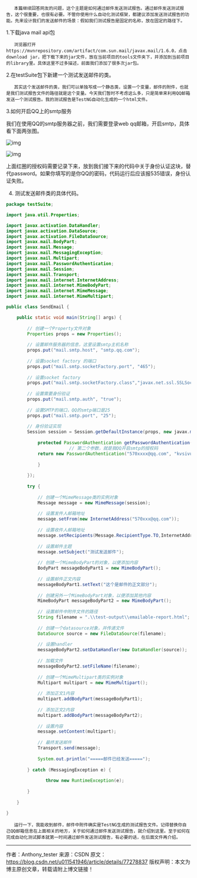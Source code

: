        本篇继续回答网友的问题，这个主题是如何通过邮件发送测试报告。通过邮件发送测试报告，这个很重要，也很有必要。不管你使用什么自动化测试框架，都建议添加发送测试报告的功能。先来设计我们的发送邮件的场景：假如我们测试报告是固定的名称，放在固定的路径下。

1.下载java mail api包

       浏览器打开https://mvnrepository.com/artifact/com.sun.mail/javax.mail/1.6.0，点击download jar，把下载下来的jar文件，放在当前项目的tools文件夹下，并添加到当前项目的library里。具体这里不过多描述，前面我们添加了很多次jar包。

2.在testSuite包下新建一个测试发送邮件的类。

       其实这个发送邮件的类，我们可以单独写成一个静态类，设置一个变量，邮件的附件，也就是我们测试报告文件的路径就是这个变量。今天我们暂时不考虑这么多，只是简单来利用QQ邮箱发送一个测试报告。我的测试报告是TestNG自动化生成的一个html文件。

3.如何开启QQ上的smtp服务

我们在使用QQ的smtp服务器之前，我们需要登录web qq邮箱，开启smtp，具体看下面两张图。

![img](https://img-blog.csdn.net/20170816220653102?watermark/2/text/aHR0cDovL2Jsb2cuY3Nkbi5uZXQvdTAxMTU0MTk0Ng==/font/5a6L5L2T/fontsize/400/fill/I0JBQkFCMA==/dissolve/70/gravity/Center)

![img](https://img-blog.csdn.net/20170816220720832?watermark/2/text/aHR0cDovL2Jsb2cuY3Nkbi5uZXQvdTAxMTU0MTk0Ng==/font/5a6L5L2T/fontsize/400/fill/I0JBQkFCMA==/dissolve/70/gravity/Center)

上面红圈的授权码需要记录下来，放到我们接下来的代码中关于身份认证这块，替代password。如果你填写的是你QQ的密码，代码运行后应该报535错误，身份认证失败。

4. 测试发送邮件类的具体代码。
```java
package testSuite;

import java.util.Properties;

import javax.activation.DataHandler;
import javax.activation.DataSource;
import javax.activation.FileDataSource;
import javax.mail.BodyPart;
import javax.mail.Message;
import javax.mail.MessagingException;
import javax.mail.Multipart;
import javax.mail.PasswordAuthentication;
import javax.mail.Session;
import javax.mail.Transport;
import javax.mail.internet.InternetAddress;
import javax.mail.internet.MimeBodyPart;
import javax.mail.internet.MimeMessage;
import javax.mail.internet.MimeMultipart;

public class SendEmail {

	public static void main(String[] args) {
		
		// 创建一个Property文件对象
		Properties props = new Properties();
	 
		// 设置邮件服务器的信息，这里设置smtp主机名称
		props.put("mail.smtp.host", "smtp.qq.com");
	 
		// 设置socket factory 的端口
		props.put("mail.smtp.socketFactory.port", "465");
	 
		// 设置socket factory
		props.put("mail.smtp.socketFactory.class","javax.net.ssl.SSLSocketFactory");
	 
		// 设置需要身份验证
		props.put("mail.smtp.auth", "true");
	 
		// 设置SMTP的端口，QQ的smtp端口是25
		props.put("mail.smtp.port", "25");
	 
		// 身份验证实现
		Session session = Session.getDefaultInstance(props, new javax.mail.Authenticator() {
	 
			protected PasswordAuthentication getPasswordAuthentication() {
	                    // 第二个参数，就是我QQ开启smtp的授权码
			return new PasswordAuthentication("570xxxx@qq.com", "kvsivuydzdbpbffd");
	 
			}
	 
		});
	 
		try {
	 
			// 创建一个MimeMessage类的实例对象
			Message message = new MimeMessage(session);
	 
			// 设置发件人邮箱地址
			message.setFrom(new InternetAddress("570xxx@qq.com"));
	 
			// 设置收件人邮箱地址
			message.setRecipients(Message.RecipientType.TO,InternetAddress.parse("2048xxxx@qq.com"));
	        
	        // 设置邮件主题
			message.setSubject("测试发送邮件");
	 
			// 创建一个MimeBodyPart的对象，以便添加内容
			BodyPart messageBodyPart1 = new MimeBodyPart();
	 
			// 设置邮件正文内容
			messageBodyPart1.setText("这个是邮件的正文部分");
	 
			// 创建另外一个MimeBodyPart对象，以便添加其他内容
			MimeBodyPart messageBodyPart2 = new MimeBodyPart();
	 
			// 设置邮件中附件文件的路径
			String filename = ".\\test-output\\emailable-report.html";
	 
			// 创建一个datasource对象，并传递文件
			DataSource source = new FileDataSource(filename);
	 
			// 设置handler
			messageBodyPart2.setDataHandler(new DataHandler(source));
	 
			// 加载文件
			messageBodyPart2.setFileName(filename);
	 
			// 创建一个MimeMultipart类的实例对象
			Multipart multipart = new MimeMultipart();
	 
			// 添加正文1内容
			multipart.addBodyPart(messageBodyPart1);
	 
			// 添加正文2内容
			multipart.addBodyPart(messageBodyPart2);
	 
			// 设置内容
			message.setContent(multipart);
	 
			// 最终发送邮件
			Transport.send(message);
	 
			System.out.println("=====邮件已经发送=====");
	 
		} catch (MessagingException e) {
	 
			   throw new RuntimeException(e);
	 
		}
	 
	}

}
```
       运行一下，我能收到邮件，邮件中附件确实是TestNG生成的测试报告文件。记得替换你自己QQ邮箱信息在上面相关的地方，关于如何通过邮件发送测试报告，就介绍到这里。至于如何在完成自动化测试脚本就第一时间通过邮件发送测试报告，有必要的话，在后面文件再介绍。
---------------------
作者：Anthony_tester 
来源：CSDN 
原文：https://blog.csdn.net/u011541946/article/details/77278837 
版权声明：本文为博主原创文章，转载请附上博文链接！